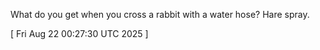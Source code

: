  
What do you get when you cross a rabbit with a water hose? Hare spray.
 
[ 
Fri Aug 22 00:27:30 UTC 2025
 ]
